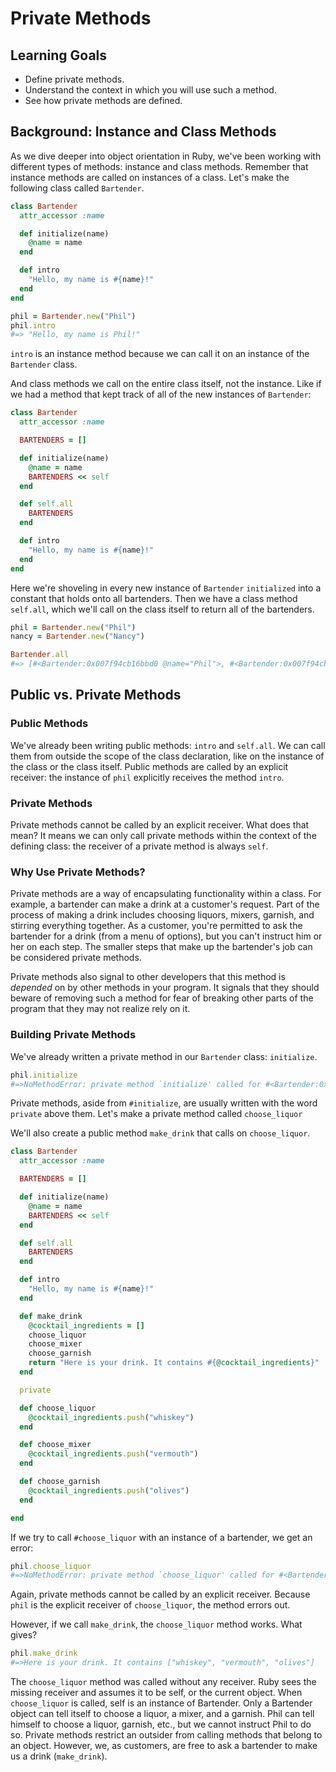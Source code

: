 # Private Methods

## Learning Goals

- Define private methods.
- Understand the context in which you will use such a method.
- See how private methods are defined.

## Background: Instance and Class Methods

As we dive deeper into object orientation in Ruby, we've been working with
different types of methods: instance and class methods. Remember that instance
methods are called on instances of a class. Let's make the following class
called `Bartender`.

```ruby
class Bartender
  attr_accessor :name

  def initialize(name)
    @name = name
  end

  def intro
    "Hello, my name is #{name}!"
  end
end

phil = Bartender.new("Phil")
phil.intro
#=> "Hello, my name is Phil!"
```

`intro` is an instance method because we can call it on an instance of the
`Bartender` class.

And class methods we call on the entire class itself, not the instance. Like if
we had a method that kept track of all of the new instances of `Bartender`:

```ruby
class Bartender
  attr_accessor :name

  BARTENDERS = []

  def initialize(name)
    @name = name
    BARTENDERS << self
  end

  def self.all
    BARTENDERS
  end

  def intro
    "Hello, my name is #{name}!"
  end
end
```

Here we're shoveling in every new instance of `Bartender` `initialized` into a
constant that holds onto all bartenders. Then we have a class method `self.all`,
which we'll call on the class itself to return all of the bartenders.

```ruby
phil = Bartender.new("Phil")
nancy = Bartender.new("Nancy")

Bartender.all
#=> [#<Bartender:0x007f94cb16bbd0 @name="Phil">, #<Bartender:0x007f94cb16bb58 @name="Nancy">]
```

## Public vs. Private Methods

### Public Methods

We've already been writing public methods: `intro` and `self.all`. We can call
them from outside the scope of the class declaration, like on the instance of
the class or the class itself. Public methods are called by an explicit
receiver: the instance of `phil` explicitly receives the method `intro`.

### Private Methods

Private methods cannot be called by an explicit receiver. What does that mean?
It means we can only call private methods within the context of the defining
class: the receiver of a private method is always `self`.

### Why Use Private Methods?

Private methods are a way of encapsulating functionality within a class. For
example, a bartender can make a drink at a customer's request. Part of the
process of making a drink includes choosing liquors, mixers, garnish, and
stirring everything together. As a customer, you're permitted to ask the
bartender for a drink (from a menu of options), but you can't instruct him or
her on each step. The smaller steps that make up the bartender's job can be
considered private methods.

Private methods also signal to other developers that this method is _depended_
on by other methods in your program. It signals that they should beware of
removing such a method for fear of breaking other parts of the program that they
may not realize rely on it.

### Building Private Methods

We've already written a private method in our `Bartender` class: `initialize`.

```ruby
phil.initialize
#=>NoMethodError: private method `initialize' called for #<Bartender:0x007fafb4257dd8 @name="Phil">
```

Private methods, aside from `#initialize`, are usually written with the word
`private` above them. Let's make a private method called `choose_liquor`

We'll also create a public method `make_drink` that calls on `choose_liquor`.

```ruby
class Bartender
  attr_accessor :name

  BARTENDERS = []

  def initialize(name)
    @name = name
    BARTENDERS << self
  end

  def self.all
    BARTENDERS
  end

  def intro
    "Hello, my name is #{name}!"
  end

  def make_drink
    @cocktail_ingredients = []
    choose_liquor
    choose_mixer
    choose_garnish
    return "Here is your drink. It contains #{@cocktail_ingredients}"
  end

  private

  def choose_liquor
    @cocktail_ingredients.push("whiskey")
  end

  def choose_mixer
    @cocktail_ingredients.push("vermouth")
  end

  def choose_garnish
    @cocktail_ingredients.push("olives")
  end

end
```

If we try to call `#choose_liquor` with an instance of a bartender, we get an
error:

```ruby
phil.choose_liquor
#=>NoMethodError: private method `choose_liquor' called for #<Bartender:0x007f9f5b03d318 @name="Phil">
```

Again, private methods cannot be called by an explicit receiver. Because `phil`
is the explicit receiver of `choose_liquor`, the method errors out.

However, if we call `make_drink`, the `choose_liquor` method works. What gives?

```ruby
phil.make_drink
#=>Here is your drink. It contains ["whiskey", "vermouth", "olives"]
```

The `choose_liquor` method was called without any receiver. Ruby sees the
missing receiver and assumes it to be self, or the current object. When
`choose_liquor` is called, self is an instance of Bartender. Only a Bartender
object can tell itself to choose a liquor, a mixer, and a garnish. Phil can tell
himself to choose a liquor, garnish, etc., but we cannot instruct Phil to do so.
Private methods restrict an outsider from calling methods that belong to an
object. However, we, as customers, are free to ask a bartender to make us a
drink (`make_drink`).
